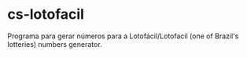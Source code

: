 # cs-lotofacil
Programa para gerar números para a Lotofácil/Lotofacil (one of Brazil's lotteries) numbers generator.
